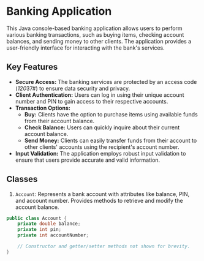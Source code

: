  # Banking Application

This Java console-based banking application allows users to perform various banking transactions, such as buying items, checking account balances, and sending money to other clients. The application provides a user-friendly interface for interacting with the bank's services.

## Key Features

- **Secure Access:** The banking services are protected by an access code (*120*37#) to ensure data security and privacy.
- **Client Authentication:** Users can log in using their unique account number and PIN to gain access to their respective accounts.
- **Transaction Options:**
  - **Buy:** Clients have the option to purchase items using available funds from their account balance.
  - **Check Balance:** Users can quickly inquire about their current account balance.
  - **Send Money:** Clients can easily transfer funds from their account to other clients' accounts using the recipient's account number.
- **Input Validation:** The application employs robust input validation to ensure that users provide accurate and valid information.

## Classes

1. `Account`: Represents a bank account with attributes like balance, PIN, and account number. Provides methods to retrieve and modify the account balance.

```java
public class Account {
    private double balance;
    private int pin;
    private int accountNumber;

    // Constructor and getter/setter methods not shown for brevity.
}
